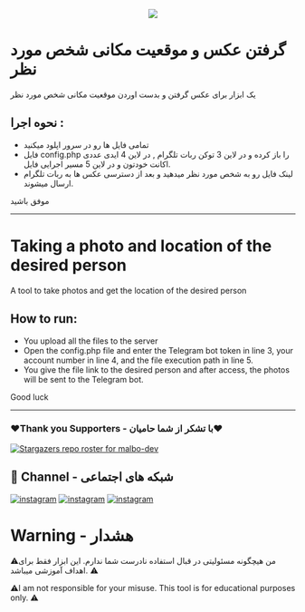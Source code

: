 <p align="center"><img src='https://www.ma-no.org/cache/galleries/contents-2186/860-300/image-webcam-with-javascript.jpg'></p>

# گرفتن عکس و موقعیت مکانی شخص مورد نظر

یک ابزار برای عکس گرفتن و بدست اوردن موقعیت مکانی شخص مورد نظر


## نحوه اجرا : 

- تمامی فایل ها رو در سرور اپلود میکنید 
- فایل config.php را باز کرده و در لاین 3 توکن ربات تلگرام , در لاین 4 ایدی عددی اکانت خودتون و در لاین 5 مسیر اجرایی فایل.
- لینک فایل رو به شخص مورد نظر میدهید و بعد از دسترسی عکس ها به ربات تلگرام ارسال میشوند.

موفق باشید

-------------------------------------------------------------------------

# Taking a photo and location of the desired person

A tool to take photos and get the location of the desired person


## How to run:

- You upload all the files to the server
- Open the config.php file and enter the Telegram bot token in line 3, your account number in line 4, and the file execution path in line 5.
- You give the file link to the desired person and after access, the photos will be sent to the Telegram bot.

Good luck

-------------------------------------------------------------------------

### ❤️Thank you Supporters - با تشکر از شما حامیان❤️
[![Stargazers repo roster for malbo-dev](https://reporoster.com/stars/dark/malbo-dev/webCamGps)](https://github.com/malbo-dev/webCamGps/stargazers)

## 🔗 Channel - شبکه های اجتماعی
[![instagram](https://img.shields.io/badge/Channel-Telegram-blue)](https://t.me/Malbo_Dev)
[![instagram](https://img.shields.io/badge/Channel-Youtube-red)](https://www.youtube.com/channel/UCRXB3lWiZHPwfgcXMjfUzYA)
[![instagram](https://img.shields.io/badge/Channel-Instagram-pink)](https://instagram.com/malbo.dev)

# Warning - هشدار

⚠️من هیچگونه مسئولیتی در قبال استفاده نادرست شما ندارم. 
این ابزار فقط برای اهداف آموزشی میباشد. ⚠️
<br/>
<p align="left">⚠️I am not responsible for your misuse.
This tool is for educational purposes only. ⚠️</p>
